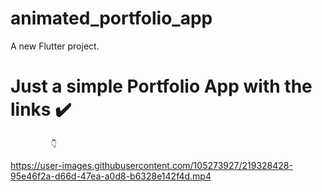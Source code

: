 # animated_portfolio_app

A new Flutter project.

#  Just a simple Portfolio App with the links ✔️
       
             👇

https://user-images.githubusercontent.com/105273927/219328428-95e46f2a-d66d-47ea-a0d8-b6328e142f4d.mp4

